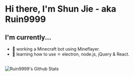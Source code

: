 # Hi there, I'm Shun Jie - aka Ruin9999

## I'm currently...
- 🔨 working a Minecraft bot using Mineflayer.
- 🤔 learning how to use ⚛️ electron, node.js, jQuery & React.

<br/>

<img align="left" alt="Ruin9999's Github Stats" src="https://github-readme-stats.vercel.app/api?username=Ruin9999&show_icons=true&hide_border=true"/>
